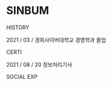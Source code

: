 # SINBUM

HISTORY



2021 / 03 / 경희사이버대학교 경영학과 졸업



CERTI

2021 / 08 / 20 정보처리기사





SOCIAL EXP



